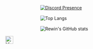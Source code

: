 ㅤㅤㅤㅤㅤㅤㅤㅤㅤㅤㅤ [![Discord Presence](https://lanyard-profile-readme.vercel.app/api/852706210732834836)](https://discord.com/users/852706210732834836)
 
ㅤㅤㅤㅤㅤㅤㅤㅤㅤㅤ ㅤ![Top Langs](https://github-readme-stats.vercel.app/api/top-langs/?username=pitsza&layout=compact&theme=dark)

ㅤㅤㅤㅤㅤㅤㅤㅤㅤㅤㅤ ![Rewin's GitHub stats](https://github-readme-stats.vercel.app/api?username=pitsza&show_icons=true&theme=dark)



ㅤ                       ㅤ <img                        src="https://camo.githubusercontent.com/3f289d98c7b8dc0adb54cbeebcac97d462b8f027f9b3b88deaaab35eddba49b8/68747470733a2f2f696d672e736869656c64732e696f2f62616467652f5653253230436f64652d3238324333343f6c6f676f3d76697375616c2d73747564696f2d636f6465266c6f676f436f6c6f723d303037414343" alt="Visual Studio Code logo" title="Visual Studio Code" height="25" data-canonical-src="https://img.shields.io/badge/VS%20Code-282C34?logo=visual-studio-code&amp;logoColor=007ACC" style="max-width:100%;">

